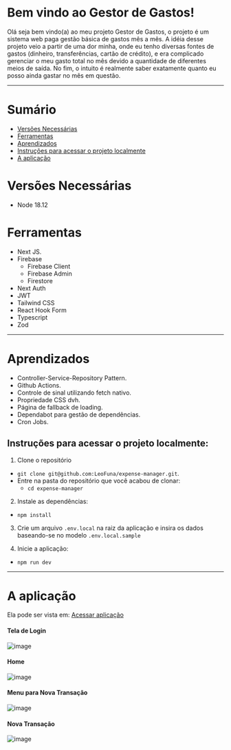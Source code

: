 # Bem vindo ao Gestor de Gastos!

Olá seja bem vindo(a) ao meu projeto Gestor de Gastos, o projeto é um sistema web paga gestão básica de gastos mês a mês.
A idéia desse projeto veio a partir de uma dor minha, onde eu tenho diversas fontes de gastos (dinheiro, transferências, cartão de crédito), e era complicado gerenciar o meu gasto total no mês devido a quantidade de diferentes meios de saída.
No fim, o intuito é realmente saber exatamente quanto eu posso ainda gastar no mês em questão.

---

# Sumário

- [Versões Necessárias](#versões-necessárias)
- [Ferramentas](#ferramentas)
- [Aprendizados](#aprendizados)
- [Instruções para acessar o projeto localmente](#instruções-para-acessar-o-projeto-localmente)
- [A aplicação](#a-aplicação)

# Versões Necessárias
- Node 18.12

# Ferramentas

- Next JS.
- Firebase
  - Firebase Client
  - Firebase Admin
  - Firestore
- Next Auth
- JWT
- Tailwind CSS
- React Hook Form
- Typescript
- Zod
  
---

# Aprendizados
- Controller-Service-Repository Pattern.
- Github Actions.
- Controle de sinal utilizando fetch nativo.
- Propriedade CSS dvh.
- Página de fallback de loading.
- Dependabot para gestão de dependências.
- Cron Jobs.

## Instruções para acessar o projeto localmente:

1. Clone o repositório
  * `git clone git@github.com:LeoFuna/expense-manager.git`.
  * Entre na pasta do repositório que você acabou de clonar:
    * `cd expense-manager`

2. Instale as dependências:
  * `npm install`

3. Crie um arquivo `.env.local` na raiz da aplicação e insira os dados baseando-se no modelo `.env.local.sample`

4. Inicie a aplicação:
  * `npm run dev`

---

# A aplicação

Ela pode ser vista em: [Acessar aplicação](https://expense-manager-pink.vercel.app/)

#### Tela de Login
![image](https://github.com/LeoFuna/expense-manager/assets/80538553/440984ca-6142-43a1-b2b5-dfa3903a845d)

#### Home
![image](https://github.com/LeoFuna/expense-manager/assets/80538553/fb984912-1b21-4efb-a33a-27aa5011d3e9)

#### Menu para Nova Transação
![image](https://github.com/LeoFuna/expense-manager/assets/80538553/c65419f7-c535-4366-9a8a-94038f013c6c)

#### Nova Transação
![image](https://github.com/LeoFuna/expense-manager/assets/80538553/99fa7af6-d7ce-44e9-9f06-fcac205b132a)
